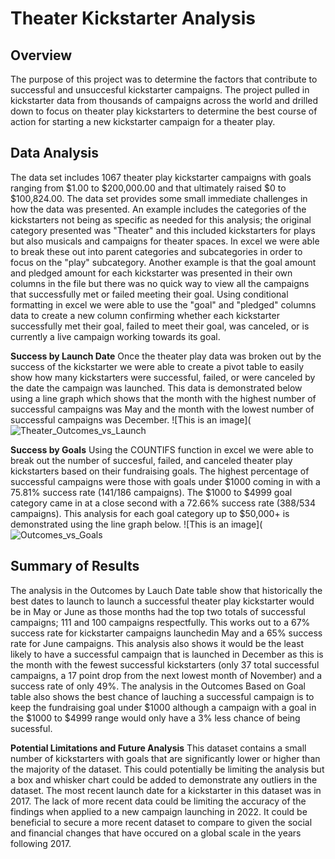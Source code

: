 # Theater Kickstarter Analysis

## Overview
The purpose of this project was to determine the factors that contribute to successful and unsuccesful kickstarter campaigns.  The project pulled in kickstarter data from thousands of campaigns across the world and drilled down to focus on theater play kickstarters to determine the best course of action for starting a new kickstarter campaign for a theater play.  

## Data Analysis
The data set includes 1067 theater play kickstarter campaigns with goals ranging from $1.00 to $200,000.00 and that ultimately raised $0 to $100,824.00. The data set provides some small immediate challenges in how the data was presented. An example includes the categories of the kickstarters not being as specific as needed for this analysis; the original category presented was "Theater" and this included kickstarters for plays but also musicals and campaigns for theater spaces. In excel we were able to break these out into parent categories and subcategories in order to focus on the "play" subcategory. Another example is that the goal amount and pledged amount for each kickstarter was presented in their own columns in the file but there was no quick way to view all the campaigns that successfully met or failed meeting their goal. Using conditional formatting in excel we were able to use the "goal" and "pledged" columns data to create a new column confirming whether each kickstarter successfully met their goal, failed to meet their goal, was canceled, or is currently a live campaign working towards its goal. 

**Success by Launch Date**
Once the theater play data was broken out by the success of the kickstarter we were able to create a pivot table to easily show how many kickstarters were successful, failed, or were canceled by the date the campaign was launched. This data is demonstrated below using a line graph which shows that the month with the highest number of successful campaigns was May and the month with the lowest number of successful campaigns was December. 
![This is an image](![Theater_Outcomes_vs_Launch](https://user-images.githubusercontent.com/107161421/173260505-f82ad016-b050-4851-9e16-b42a6a8b1ac7.png)

**Success by Goals**
Using the COUNTIFS function in excel we were able to break out the number of succesful, failed, and canceled theater play kickstarters based on their fundraising goals. The highest percentage of successful campaigns were those with goals under $1000 coming in with a 75.81% success rate (141/186 campaigns). The $1000 to $4999 goal category came in at a close second with a 72.66% success rate (388/534 campaigns). This analysis for each goal category up to $50,000+ is demonstrated using the line graph below.
![This is an image](![Outcomes_vs_Goals](https://user-images.githubusercontent.com/107161421/173261132-a296a287-c6f6-44e8-87c7-703d3d77c8b0.png)

## Summary of Results
The analysis in the Outcomes by Lauch Date table show that historically the best dates to launch to launch a successful theater play kickstarter would be in May or June as those months had the top two totals of successful campaigns; 111 and 100 campaigns respectfully. This works out to a 67% success rate for kickstarter campaigns launchedin May and a 65% success rate for June campaigns. This analysis also shows it would be the least likely to have a successful campaign that is launched in December as this is the month with the fewest successful kickstarters (only 37 total successful campaigns, a 17 point drop from the next lowest month of November) and a success rate of only 49%. The analysis in the Outcomes Based on Goal table also shows the best chance of lauching a successful campaign is to keep the fundraising goal under $1000 although a campaign with a goal in the $1000 to $4999 range would only have a 3% less chance of being sucessful. 

**Potential Limitations and Future Analysis**
This dataset contains a small number of kickstarters with goals that are significantly lower or higher than the majority of the dataset. This could potentially be limiting the analysis but a box and whisker chart could be added to demonstrate any outliers in the dataset. The most recent launch date for a kickstarter in this dataset was in 2017. The lack of more recent data could be limiting the accuracy of the findings when applied to a new campaign launching in 2022. It could be beneficial to secure a more recent dataset to compare to given the social and financial changes that have occured on a global scale in the years following 2017. 

